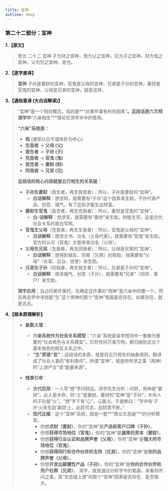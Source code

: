 ```yaml
---
title: 宜神
outline: deep
---
```

  
### **第二十二部分：宜神**

**1.【原文】**
> 卷五 二十二 宜神
> 子为财之宜神，鬼为父之宜神，兄为子之宜神，财为鬼之宜神，父为兄之宜神，是也。

**2.【逐字直译】**
> **宜神**
> 子孙是妻财的宜神，官鬼是父母的宜神，兄弟是子孙的宜神，妻财是官鬼的宜神，父母是兄弟的宜神，就是这样。

**3.【通俗意译 (大白话解读)】**
> “宜神”是一个相对概念，指的是**“对某件事有利的因素”**。这段话是六爻预测学中**“六亲相生”**理论在测字术中的借用。
> 
> **“六亲”系统是：**
> *   **我** (通常以日干或体卦为中心)
> *   **生我者** -> **父母 (父)**
> *   **我生者** -> **子孙 (子)**
> *   **克我者** -> **官鬼 (鬼)**
> *   **我克者** -> **妻财 (财)**
> *   **同我者** -> **兄弟 (兄)**
> 
> **这段话的核心内容就是五行相生的关系链：**
> 
> *   **子孙生妻财**（我生者，再生我克者）：所以，子孙是妻财的“宜神”。
>     *   **白话解释**：想求财，就需要有“子孙”这个因素来生助。子孙代表产品、创意、福气，有了这些才能生出财富。
> *   **妻财生官鬼**（我克者，再生克我者）：所以，妻财是官鬼的“宜神”。
>     *   **白-话解释**：想求官，就需要有“妻财”来生助。财能生官，这是古代社会关系的直白写照。
> *   **官鬼生父母**（克我者，再生生我者）：所以，官鬼是父母的“宜神”。
>     *   **白话解释**：想求文书、功名（父母代表），就需要有“官鬼”来生助。官方的认可（官鬼）才能带来功名（父母）。
> *   **父母生兄弟**（生我者，再生同我者）：所以，父母是兄弟的“宜神”。
>     *   **白话解释**：想得到朋友、同辈（兄弟）的帮助，就需要有“父母”（长辈、后台、信誉）来生助。
> *   **兄弟生子孙**（同我者，再生我生者）：所以，兄弟是子孙的“宜神”。
>     *   **白话解释**：想求福气、创意（子孙），就需要有“兄弟”（同伴、客户）来生助。
> 
> **测字应用**：当占问某件事时，先确定这件事的“用神”是六亲中的哪一个，然后再去字中寻找能“生”这个用神的那个“宜神”笔画是否存在。如果存在，就是吉兆。

**4.【根本原理解析】**
> *   **象数义理**：
>     *   **六亲系统作为社会关系模型**：“六亲”系统是易学预测中一套极为重要的“社会角色与关系模型”。它将世间万事万物，都归纳到这五个基本角色的相互关系之中。
>     *   **“生”即是“宜”**：这段话的本质，就是将五行相生的抽象规则，翻译成了社会人事的“有利条件”。所谓“宜神”，就是你所求之事（用神）的“上游产业”或“能量来源”。
> 
> *   **情景引申**：
>     *   **古代应用**：一人写“想”字问财运。测字先生分析：问财，用神是“妻财”。此人是木命，则“土”是妻财。妻财的“宜神”是“子孙”，木命人的子孙是“火”。“想”字下有“心”，心属火。于是断曰：“字中有‘子孙’火来生助‘妻财’土，此财可求，且财源不断。”
>     *   **现代比喻**：这个“宜神”系统，就是一套**“商业生态链”**的分析模型。
>         *   你想**求财（妻财）**，你的“宜神”是**产品和客户口碑（子孙）**。
>         *   你想**获得市场地位（官鬼）**，你的“宜神”是**雄厚的资本（妻财）**。
>         *   你想**获得行业认证和品牌声誉（父母）**，你的“宜神”是**强大的市场地位（官鬼）**。
>         *   你想**获得同行和合作伙伴的支持（兄弟）**，你的“宜神”是**你的品牌声誉（父母）**。
>         *   你想**开发出颠覆性产品（子孙）**，你的“宜神”是**你的合作伙伴和用户社群（兄弟）**。
>         测字，就是通过分析字中的笔画，来看你所问之事，其“生态链上游”的那个“宜神”因素是否存在、是否强大。
